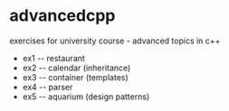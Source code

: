 advancedcpp
===========

exercises for university course - advanced topics in c++

* ex1 -- restaurant
* ex2 -- calendar (inheritance)
* ex3 -- container (templates)
* ex4 -- parser
* ex5 -- aquarium (design patterns)

